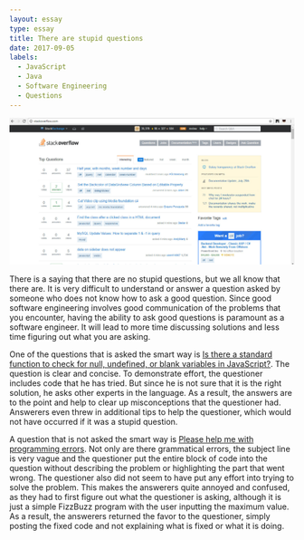 ```yaml
---
layout: essay
type: essay
title: There are stupid questions
date: 2017-09-05
labels:
  - JavaScript
  - Java
  - Software Engineering
  - Questions
---
```


<img class="ui image" src="../images/stack_overflow.jpg">

There is a saying that there are no stupid questions, but we all know that there are. It is very difficult to understand or answer a question asked by someone who does not know how to ask a good question. Since good software engineering involves good communication of the problems that you encounter, having the ability to ask good questions is paramount as a software engineer. It will lead to more time discussing solutions and less time figuring out what you are asking.

One of the questions that is asked the smart way is <a href="https://stackoverflow.com/questions/5515310/is-there-a-standard-function-to-check-for-null-undefined-or-blank-variables-in">Is there a standard function to check for null, undefined, or blank variables in JavaScript?</a>. The question is clear and concise. To demonstrate effort, the questioner includes code that he has tried. But since he is not sure that it is the right solution, he asks other experts in the language. As a result, the answers are to the point and help to clear up misconceptions that the questioner had. Answerers even threw in additional tips to help the questioner, which would not have occurred if it was a stupid question.

A question that is not asked the smart way is <a href="https://stackoverflow.com/questions/31024276/please-help-me-with-java-programming-errors">Please help me with programming errors</a>. Not only are there grammatical errors, the subject line is very vague and the questioner put the entire block of code into the question without describing the problem or highlighting the part that went wrong. The questioner also did not seem to have put any effort into trying to solve the problem. This makes the answerers quite annoyed and confused, as they had to first figure out what the questioner is asking, although it is just a simple FizzBuzz program with the user inputting the maximum value. As a result, the answerers returned the favor to the questioner, simply posting the fixed code and not explaining what is fixed or what it is doing.

